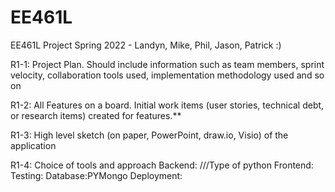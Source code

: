 # EE461L
EE461L Project Spring 2022 - Landyn, Mike, Phil, Jason, Patrick :)

R1-1: Project Plan. Should include information such as team members, 
sprint velocity, collaboration tools used, implementation methodology 
used and so on 

R1-2: All Features on a board. Initial work items (user stories, technical 
debt, or research items) created for features.**  

R1-3: High level sketch (on paper, PowerPoint, draw.io, Visio) of the 
application 

R1-4: Choice of tools and approach
Backend: ///Type of python
Frontend:
Testing:
Database:PYMongo
Deployment:
